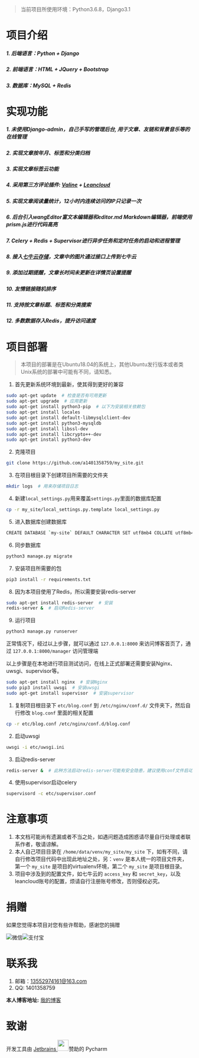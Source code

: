 > 当前项目所使用环境：Python3.6.8，Django3.1

# 项目介绍

##### 1. 后端语言：Python + Django
##### 2. 前端语言：HTML + JQuery + Bootstrap
##### 3. 数据库：MySQL + Redis

# 实现功能

##### 1. 未使用Django-admin，自己手写的管理后台, 用于文章、友链和背景音乐等的在线管理
##### 2. 实现文章按年月、标签和分类归档
##### 3. 实现文章标签云功能
##### 4. 采用第三方评论插件: [Valine](https://valine.js.org/) + [Leancloud](https://leancloud.cn/)
##### 5. 实现文章阅读量统计，12小时内连续访问的IP只记录一次
##### 6. 后台引入wangEditor富文本编辑器和editor.md Markdown编辑器，前端使用prism.js进行代码高亮
##### 7. Celery + Redis + Supervisor进行异步任务和定时任务的启动和进程管理
##### 8. 接入[七牛云存储](https://www.qiniu.com/)，文章中的图片通过接口上传到七牛云
##### 9. 添加过期提醒，文章长时间未更新在详情页设置提醒
##### 10. 友情链接随机排序
##### 11. 支持按文章标题、标签和分类搜索
##### 12. 多数数据存入Redis，提升访问速度

# 项目部署

> 本项目的部署是在Ubuntu18.04的系统上，其他Ubuntu发行版本或者类Unix系统的部署中可能有不同，请知悉。


1. 首先更新系统环境到最新，使其得到更好的兼容

```bash
sudo apt-get update  # 检查是否有可用更新
sudo apt-get upgrade  # 应用更新
sudo apt-get install python3-pip  # 以下为安装相关依赖包
sudo apt-get install locales
sudo apt-get install default-libmysqlclient-dev
sudo apt-get install python3-mysqldb
sudo apt-get install libssl-dev
sudo apt-get install libcrypto++-dev
sudo apt-get install python3-dev
```

2. 克隆项目

```bash
git clone https://github.com/a1401358759/my_site.git
```

3. 在项目根目录下创建项目所需要的文件夹

```bash
mkdir logs  # 用来存储项目日志
```

4. 新建`local_settings.py`用来覆盖`settings.py`里面的数据库配置

```bash
cp -r my_site/local_settings.py.template local_settings.py
```

5. 进入数据库创建数据库

```bash
CREATE DATABASE `my-site` DEFAULT CHARACTER SET utf8mb4 COLLATE utf8mb4_general_ci;
```

6. 同步数据库

```bash
python3 manage.py migrate
```

7. 安装项目所需要的包

```bash
pip3 install -r requirements.txt
```

8. 因为本项目使用了Redis，所以需要安装redis-server

```bash
sudo apt-get install redis-server  # 安装
redis-server &  # 启动Redis-server
```

9. 运行项目

```bash
python3 manage.py runserver
```

正常情况下，经过以上步骤，就可以通过 `127.0.0.1:8000` 来访问博客首页了，通过  `127.0.0.1:8000/manager` 访问管理端

以上步骤是在本地进行项目测试访问，在线上正式部署还需要安装Nginx、uwsgi、supervisor等。

```bash
sudo apt-get install nginx  # 安装Nginx
sudo pip3 install uwsgi  # 安装uwsgi
sudo apt-get install supervisor  # 安装supervisor
```

1. 复制项目根目录下 `etc/blog.conf` 到 `/etc/nginx/conf.d/` 文件夹下，然后自行修改 `blog.conf` 里面的相关配置

```bash
cp -r etc/blog.conf /etc/nginx/conf.d/blog.conf
```

2. 启动uwsgi

```bash
uwsgi -i etc/uwsgi.ini
```

3. 启动redis-server

```bash
redis-server &  # 此种方法启动redis-server可能有安全隐患，建议使用conf文件启动，具体办法请自行Google
```

4. 使用supervisor启动celery

```bash
supervisord -c etc/supervisor.conf
```

# 注意事项

1. 本文档可能尚有遗漏或者不当之处，如遇问题造成困惑请尽量自行处理或者联系作者，敬请谅解。
2. 本人自己项目目录在 `/home/data/venv/my_site/my_site` 下，如有不同，请自行修改项目代码中出现此地址之处，另：`venv` 是本人统一的项目文件夹，第一个 `my_site` 是项目的virtualenv环境，第二个 `my_site` 是项目根目录。
3. 项目中涉及到的配置文件，如七牛云的 `access_key` 和 `secret_key`，以及leancloud账号的配置，烦请自行注册账号修改，否则侵权必究。

# 捐赠

如果您觉得本项目对您有些许帮助，感谢您的捐赠

![微信](https://img.yangsihan.com/2019_02_11_1709097461.png)![支付宝](https://img.yangsihan.com/2019_02_11_1710581136.png)

# 联系我

1. 邮箱：13552974161@163.com
2. QQ: 1401358759

**本人博客地址:** [我的博客](http://www.yangsihan.com)

# 致谢
开发工具由 [Jetbrains <img src="https://img.yangsihan.com/jetbrains-variant-3.png" height="30px" width="30px">](https://www.jetbrains.com/?from=my_site)赞助的 Pycharm
